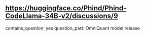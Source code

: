 ## https://huggingface.co/Phind/Phind-CodeLlama-34B-v2/discussions/9

contains_question: yes
question_part: OmniQuant model release